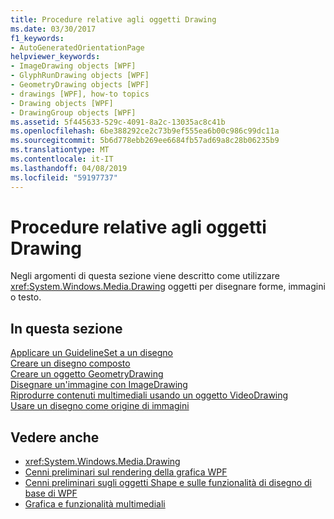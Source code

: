 ```yaml
---
title: Procedure relative agli oggetti Drawing
ms.date: 03/30/2017
f1_keywords:
- AutoGeneratedOrientationPage
helpviewer_keywords:
- ImageDrawing objects [WPF]
- GlyphRunDrawing objects [WPF]
- GeometryDrawing objects [WPF]
- drawings [WPF], how-to topics
- Drawing objects [WPF]
- DrawingGroup objects [WPF]
ms.assetid: 5f445633-529c-4091-8a2c-13035ac8c41b
ms.openlocfilehash: 6be388292ce2c73b9ef555ea6b00c986c99dc11a
ms.sourcegitcommit: 5b6d778ebb269ee6684fb57ad69a8c28b06235b9
ms.translationtype: MT
ms.contentlocale: it-IT
ms.lasthandoff: 04/08/2019
ms.locfileid: "59197737"
---
```

# <a name="drawings-how-to-topics"></a>Procedure relative agli oggetti Drawing
Negli argomenti di questa sezione viene descritto come utilizzare <xref:System.Windows.Media.Drawing> oggetti per disegnare forme, immagini o testo.  
  
## <a name="in-this-section"></a>In questa sezione  
 [Applicare un GuidelineSet a un disegno](how-to-apply-a-guidelineset-to-a-drawing.md)  
  [Creare un disegno composto](how-to-create-a-composite-drawing.md)  
  [Creare un oggetto GeometryDrawing](how-to-create-a-geometrydrawing.md)  
  [Disegnare un'immagine con ImageDrawing](how-to-draw-an-image-using-imagedrawing.md)  
  [Riprodurre contenuti multimediali usando un oggetto VideoDrawing](how-to-play-media-using-a-videodrawing.md)  
  [Usare un disegno come origine di immagini](how-to-use-a-drawing-as-an-image-source.md)  
  
## <a name="see-also"></a>Vedere anche

- <xref:System.Windows.Media.Drawing>
- [Cenni preliminari sul rendering della grafica WPF](wpf-graphics-rendering-overview.md)
- [Cenni preliminari sugli oggetti Shape e sulle funzionalità di disegno di base di WPF](shapes-and-basic-drawing-in-wpf-overview.md)
- [Grafica e funzionalità multimediali](index.md)
